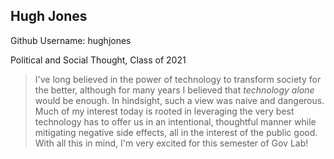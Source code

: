 ## Hugh Jones
Github Username: hughjones

Political and Social Thought, Class of 2021

> I've long believed in the power of technology to transform society for the better, although for many years I believed that *technology alone* would be enough. In hindsight, such a view was naive and dangerous. Much of my interest today is rooted in leveraging the very best technology has to offer us in an intentional, thoughtful manner while mitigating negative side effects, all in the interest of the public good. With all this in mind, I'm very excited for this semester of Gov Lab!
